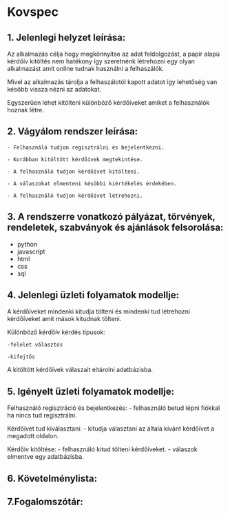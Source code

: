 # Kovspec

## 1. Jelenlegi helyzet leírása:

Az alkalmazás célja hogy megkönnyítse az adat feldolgozást, a papír alapú kérdőív kitöltés nem hatékony így szeretnénk létrehozni egy olyan alkalmazást amit online tudnak használni a felhaszálók.

Mivel az alkalmazás tárolja a felhaszálotól kapott adatot így lehetőség van késöbb vissza nézni az adatokat.

Egyszerűen lehet kitölteni különböző kérdőíveket amiket a felhasználók hoznak létre.

## 2. Vágyálom rendszer leírása: 

    - Felhasználó tudjon regisztrálni és bejelentkezni.

    - Korábban kitöltött kérdőívek megtekintése.

    - A felhasználó tudjon kérdőívet kitölteni.

    - A válaszokat elmenteni késöbbi kiértékelés érdekében.

    - A felhasználó tudjon kérdőívet létrehozni.

## 3. A rendszerre vonatkozó pályázat, törvények, rendeletek, szabványok és ajánlások felsorolása:

- python
- javascript
- html
- css 
- sql

## 4. Jelenlegi üzleti folyamatok modellje:

A kérdőíveket mindenki kitudja tölteni és mindenki tud létrehozni kérdőíveket amit mások kitudnak tölteni.

Különböző kérdőív kérdés típusok:

    -felelet választós

    -kifejtős

A kitöltött kérdőívek válaszait eltárolni adatbázisba.

## 5. Igényelt üzleti folyamatok modellje:


Felhasználó regisztráció és bejelentkezés:
    - felhasználó betud lépni fiókkal ha nincs tud regisztrálni.

Kérdőívet tud kiválasztani:
    - kitudja választani az általa kívánt kérdőívet a megadott oldalon.

Kérdőív kitöltése:
    - felhasználó kitud tölteni kérdőíveket.
    - válaszok elmentve egy adatbázisba.


## 6. Követelménylista:

## 7.Fogalomszótár:
